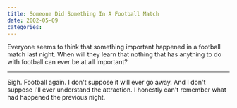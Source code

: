 ```yaml
---
title: Someone Did Something In A Football Match
date: 2002-05-09
categories:
---
```


Everyone seems to think that something important happened in a football match
last night. When will they learn that nothing that has anything to do with
football can ever be at all important?

***

Sigh. Football again. I don't suppose it will ever go away. And I don't
suppose I'll ever understand the attraction. I honestly can't remember what
had happened the previous night.
